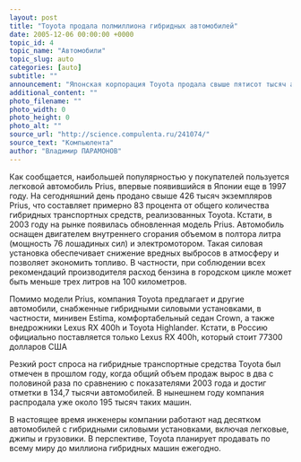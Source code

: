 ```yaml
---
layout: post
title: "Toyota продала полмиллиона гибридных автомобилей"
date: 2005-12-06 00:00:00 +0000
topic_id: 4
topic_name: "Автомобили"
topic_slug: auto
categories: [auto]
subtitle: ""
announcement: "Японская корпорация Toyota продала свыше пятисот тысяч автомобилей, оборудованных гибридными силовыми установками."
additional_content: ""
photo_filename: ""
photo_width: 0
photo_height: 0
photo_alt: ""
source_url: "http://science.compulenta.ru/241074/"
source_text: "Компьюлента"
author: "Владимир ПАРАМОНОВ"
---
```

Как сообщается, наибольшей популярностью у покупателей пользуется легковой автомобиль Prius, впервые появившийся в Японии еще в 1997 году. На сегодняшний день продано свыше 426 тысяч экземпляров Prius, что составляет примерно 83 процента от общего количества гибридных транспортных средств, реализованных Toyota. Кстати, в 2003 году на рынке появилась обновленная модель Prius. Автомобиль оснащен двигателем внутреннего сгорания объемом в полтора литра (мощность 76 лошадиных сил) и электромотором. Такая силовая установка обеспечивает снижение вредных выбросов в атмосферу и позволяет экономить топливо. В частности, при соблюдении всех рекомендаций производителя расход бензина в городском цикле может быть меньше трех литров на 100 километров.

Помимо модели Prius, компания Toyota предлагает и другие автомобили, снабженные гибридными силовыми установками, в частности, минивен Estima, комфортабельный седан Crown, а также внедрожники Lexus RX 400h и Toyota Highlander. Кстати, в Россию официально поставляется только Lexus RX 400h, который стоит 77300 долларов США

Резкий рост спроса на гибридные транспортные средства Toyota был отмечен в прошлом году, когда общий объем продаж вырос в два с половиной раза по сравнению с показателями 2003 года и достиг отметки в 134,7 тысячи автомобилей. В нынешнем году компания распродала уже около 195 тысяч таких машин.

В настоящее время инженеры компании работают над десятком автомобилей с гибридными силовыми установками, включая легковые, джипы и грузовики. В перспективе, Toyota планирует продавать по всему миру до миллиона гибридных машин ежегодно.
